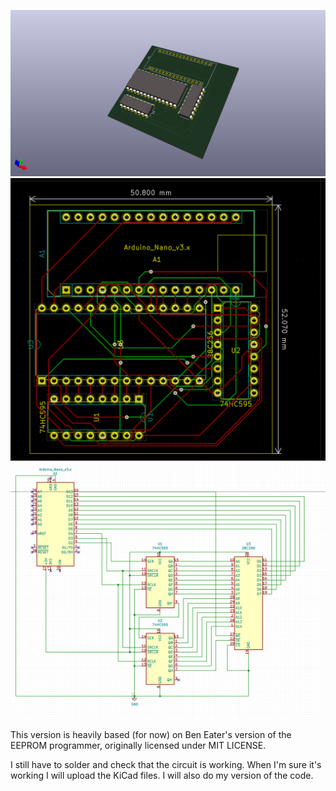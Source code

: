 ![3D View](MyVersion/3DView.png)
![PCB](MyVersion/PCB.png)
![Schematic](MyVersion/Schematic.png)

This version is heavily based (for now) on Ben Eater's version of the EEPROM programmer, originally licensed under MIT LICENSE.

I still have to solder and check that the circuit is working.
When I'm sure it's working I will upload the KiCad files.
I will also do my version of the code.
